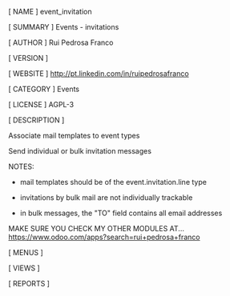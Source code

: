 [ NAME ]
event_invitation


[ SUMMARY ]
Events - invitations


[ AUTHOR ]
Rui Pedrosa Franco


[ VERSION ]



[ WEBSITE ]
http://pt.linkedin.com/in/ruipedrosafranco


[ CATEGORY ]
Events


[ LICENSE ]
AGPL-3


[ DESCRIPTION ]

Associate mail templates to event types

Send individual or bulk invitation messages
	
NOTES:

- mail templates should be of the event.invitation.line type

- invitations by bulk mail are not individually trackable

- in bulk messages, the "TO" field contains all email addresses



MAKE SURE YOU CHECK MY OTHER MODULES AT... https://www.odoo.com/apps?search=rui+pedrosa+franco



[ MENUS ]



[ VIEWS ]



[ REPORTS ]
